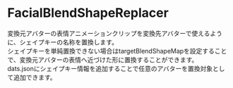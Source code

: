 # FacialBlendShapeReplacer

変換元アバターの表情アニメーションクリップを変換先アバターで使えるように、シェイプキーの名称を置換します。<br>
シェイプキーを単純置換できない場合はtargetBlendShapeMapを設定することで、変換元アバターの表情へ近づけた形に置換することができます。<br>
dats.jsonにシェイプキー情報を追加することで任意のアバターを置換対象として追加できます。
